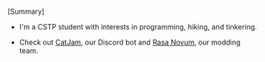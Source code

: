 [Summary]
- I'm a CSTP student with interests in programming, hiking, and tinkering.

- Check out [CatJam](https://github.com/xameryn/CatJam), our Discord bot and [Rasa Novum](https://github.com/RasaNovum), our modding team.
